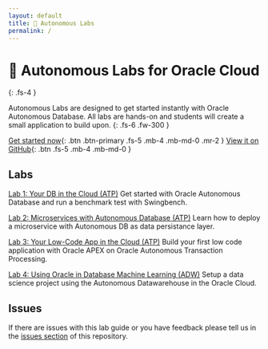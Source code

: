 ```yaml
---
layout: default
title: 🚀 Autonomous Labs
permalink: /
---
```

# 🚀 Autonomous Labs for Oracle Cloud

{: .fs-4 }

Autonomous Labs are designed to get started instantly with Oracle Autonomous Database. All labs are hands-on and students will create a small application to build upon.
{: .fs-6 .fw-300 }

[Get started now](https://alpsteam.github.io/autonomous-labs/lab-2/lab-2.html){: .btn .btn-primary .fs-5 .mb-4 .mb-md-0 .mr-2 } [View it on GitHub](https://github.com/alpsteam/autonomous-labs){: .btn .fs-5 .mb-4 .mb-md-0 }

## Labs

[Lab 1: Your DB in the Cloud (ATP)](https://alpsteam.github.io/autonomous-labs/lab-1/lab-1.html) Get started with Oracle Autonomous Database and run a benchmark test with Swingbench. 

[Lab 2: Microservices with Autonomous Database (ATP)](https://alpsteam.github.io/autonomous-labs/lab-2/lab-2.html) Learn how to deploy a microservice with Autonomous DB as data persistance layer. 

[Lab 3: Your Low-Code App in the Cloud (ATP)](https://alpsteam.github.io/autonomous-labs/lab-3/lab-3.html) Build your first low code application with Oracle APEX on Oracle Autonomous Transaction Processing.

[Lab 4: Using Oracle in Database Machine Learning (ADW)](https://alpsteam.github.io/autonomous-labs/lab-4/lab-4.html) Setup a data science project using the Autonomous Datawarehouse in the Oracle Cloud.

## Issues

If there are issues with this lab guide or you have feedback please tell us in the [issues section](https://github.com/alpsteam/autonomous-labs/issues) of this repository.




